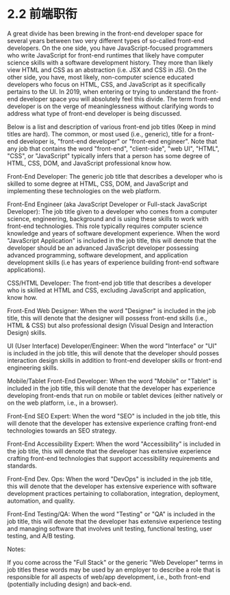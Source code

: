<!-- 2.2 - Front-End Job Titles -->
# 2.2 前端职衔
A great divide has been brewing in the front-end developer space for several years between two very different types of so-called front-end developers. On the one side, you have JavaScript-focused programmers who write JavaScript for front-end runtimes that likely have computer science skills with a software development history. They more than likely view HTML and CSS as an abstraction (i.e. JSX and CSS in JS). On the other side, you have, most likely, non-computer science educated developers who focus on HTML, CSS, and JavaScript as it specifically pertains to the UI. In 2019, when entering or trying to understand the front-end developer space you will absolutely feel this divide. The term front-end developer is on the verge of meaninglessness without clarifying words to address what type of front-end developer is being discussed.

Below is a list and description of various front-end job titles (Keep in mind titles are hard). The common, or most used (i.e., generic), title for a front-end developer is, "front-end developer" or "front-end engineer". Note that any job that contains the word "front-end", "client-side", "web UI", "HTML", "CSS", or "JavaScript" typically infers that a person has some degree of HTML, CSS, DOM, and JavaScript professional know how.

Front-End Developer: The generic job title that describes a developer who is skilled to some degree at HTML, CSS, DOM, and JavaScript and implementing these technologies on the web platform.

Front-End Engineer (aka JavaScript Developer or Full-stack JavaScript Developer): The job title given to a developer who comes from a computer science, engineering, background and is using these skills to work with front-end technologies. This role typically requires computer science knowledge and years of software development experience. When the word "JavaScript Application" is included in the job title, this will denote that the developer should be an advanced JavaScript developer possessing advanced programming, software development, and application development skills (i.e has years of experience building front-end software applications).

CSS/HTML Developer: The front-end job title that describes a developer who is skilled at HTML and CSS, excluding JavaScript and application, know how.

Front-End Web Designer: When the word "Designer" is included in the job title, this will denote that the designer will possess front-end skills (i.e., HTML & CSS) but also professional design (Visual Design and Interaction Design) skills.

UI (User Interface) Developer/Engineer: When the word "Interface" or "UI" is included in the job title, this will denote that the developer should posses interaction design skills in addition to front-end developer skills or front-end engineering skills.

Mobile/Tablet Front-End Developer: When the word "Mobile" or "Tablet" is included in the job title, this will denote that the developer has experience developing front-ends that run on mobile or tablet devices (either natively or on the web platform, i.e., in a browser).

Front-End SEO Expert: When the word "SEO" is included in the job title, this will denote that the developer has extensive experience crafting front-end technologies towards an SEO strategy.

Front-End Accessibility Expert: When the word "Accessibility" is included in the job title, this will denote that the developer has extensive experience crafting front-end technologies that support accessibility requirements and standards.

Front-End Dev. Ops: When the word "DevOps" is included in the job title, this will denote that the developer has extensive experience with software development practices pertaining to collaboration, integration, deployment, automation, and quality.

Front-End Testing/QA: When the word "Testing" or "QA" is included in the job title, this will denote that the developer has extensive experience testing and managing software that involves unit testing, functional testing, user testing, and A/B testing.

Notes:

If you come across the "Full Stack" or the generic "Web Developer" terms in job titles these words may be used by an employer to describe a role that is responsible for all aspects of web/app development, i.e., both front-end (potentially including design) and back-end.


